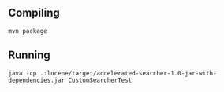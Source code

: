Compiling
---------

    mvn package

Running
-------

    java -cp .:lucene/target/accelerated-searcher-1.0-jar-with-dependencies.jar CustomSearcherTest